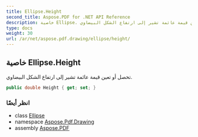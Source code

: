 ```yaml
---
title: Ellipse.Height
second_title: Aspose.PDF for .NET API Reference
description: خاصية Ellipse. تحصل أو تعين قيمة عائمة تشير إلى ارتفاع الشكل البيضاوي
type: docs
weight: 30
url: /ar/net/aspose.pdf.drawing/ellipse/height/
---
```

## خاصية Ellipse.Height

تحصل أو تعين قيمة عائمة تشير إلى ارتفاع الشكل البيضاوي.

```csharp
public double Height { get; set; }
```

### انظر أيضًا

* class [Ellipse](../)
* namespace [Aspose.Pdf.Drawing](../../../aspose.pdf.drawing/)
* assembly [Aspose.PDF](../../../)